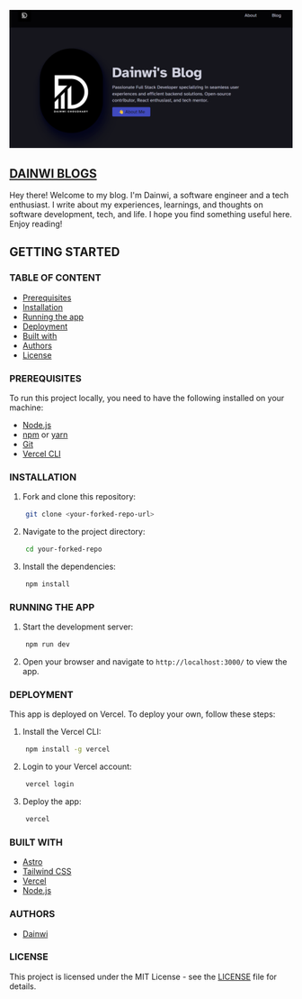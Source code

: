 ![](/screenshot_dainwi-blog.vercel.app.png)

## [DAINWI BLOGS](https://dainwi-blog.vercel.app/)
Hey there! Welcome to my blog. I'm Dainwi, a software engineer and a tech enthusiast. I write about my experiences, learnings, and thoughts on software development, tech, and life. I hope you find something useful here. Enjoy reading!

## GETTING STARTED

### TABLE OF CONTENT
- [Prerequisites](#prerequisites)
- [Installation](#installation)
- [Running the app](#running-the-app)
- [Deployment](#deployment)
- [Built with](#built-with)
- [Authors](#authors)
- [License](#license)


### PREREQUISITES
To run this project locally, you need to have the following installed on your machine:
- [Node.js](https://nodejs.org/en/)
- [npm](https://www.npmjs.com/) or [yarn](https://yarnpkg.com/)
- [Git](https://git-scm.com/)
- [Vercel CLI](https://vercel.com/download)

### INSTALLATION
1. Fork and clone this repository:

```bash
    git clone <your-forked-repo-url>
```
2. Navigate to the project directory:

```bash
    cd your-forked-repo
```
3. Install the dependencies:

```bash
    npm install
```

### RUNNING THE APP
1. Start the development server:

```bash
    npm run dev
```
2. Open your browser and navigate to `http://localhost:3000/` to view the app.

### DEPLOYMENT
This app is deployed on Vercel. To deploy your own, follow these steps:
1. Install the Vercel CLI:

```bash
    npm install -g vercel
```
2. Login to your Vercel account:

```bash
    vercel login
```
3. Deploy the app:

```bash
    vercel
```

### BUILT WITH

 - [Astro](https://astro.build/)
 - [Tailwind CSS](https://tailwindcss.com/)
 - [Vercel](https://vercel.com/)
 - [Node.js](https://nodejs.org/en/)

### AUTHORS

- [Dainwi](https://github.com/dainwi)

### LICENSE

This project is licensed under the MIT License - see the [LICENSE](LICENSE) file for details.